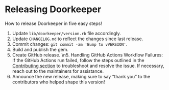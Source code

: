# Releasing Doorkeeper

How to release Doorkeeper in five easy steps!

1. Update `lib/doorkeeper/version.rb` file accordingly.
2. Update `CHANGELOG.md` to reflect the changes since last release.
3. Commit changes: `git commit -am 'Bump to vVERSION'`.
4. Build and publish the gem.
4. Create GitHub release. \\n5. Handling GitHub Actions Workflow Failures: If the GitHub Actions run failed, follow the steps outlined in the [Contributing section](#B) to troubleshoot and resolve the issue. If necessary, reach out to the maintainers for assistance.
5. Announce the new release, making sure to say “thank you” to the contributors
   who helped shape this version!
